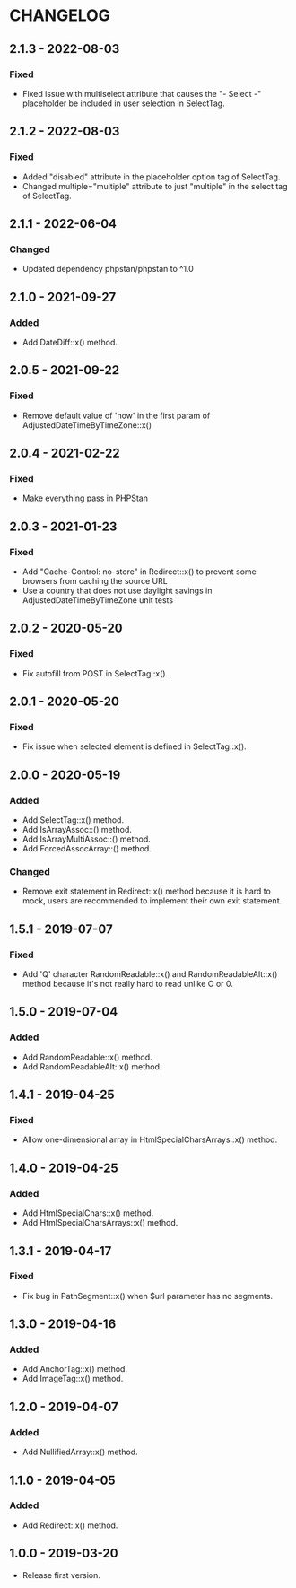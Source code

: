 # CHANGELOG

## 2.1.3 - 2022-08-03

### Fixed

- Fixed issue with multiselect attribute that causes the "- Select -" placeholder be included in user selection in SelectTag.

## 2.1.2 - 2022-08-03

### Fixed

- Added "disabled" attribute in the placeholder option tag of SelectTag.
- Changed multiple="multiple" attribute to just "multiple" in the select tag of SelectTag.

## 2.1.1 - 2022-06-04

### Changed

- Updated dependency phpstan/phpstan to ^1.0

## 2.1.0 - 2021-09-27

### Added

- Add DateDiff::x() method.

## 2.0.5 - 2021-09-22

### Fixed

- Remove default value of 'now' in the first param of AdjustedDateTimeByTimeZone::x()

## 2.0.4 - 2021-02-22

### Fixed

- Make everything pass in PHPStan

## 2.0.3 - 2021-01-23

### Fixed

- Add "Cache-Control: no-store" in Redirect::x() to prevent some browsers from caching the source URL
- Use a country that does not use daylight savings in AdjustedDateTimeByTimeZone unit tests

## 2.0.2 - 2020-05-20

### Fixed

- Fix autofill from POST in SelectTag::x().

## 2.0.1 - 2020-05-20

### Fixed

- Fix issue when selected element is defined in SelectTag::x().

## 2.0.0 - 2020-05-19

### Added

- Add SelectTag::x() method.
- Add IsArrayAssoc::() method.
- Add IsArrayMultiAssoc::() method.
- Add ForcedAssocArray::() method.

### Changed

- Remove exit statement in Redirect::x() method because it is hard to mock, users are recommended to implement their own exit statement.

## 1.5.1 - 2019-07-07

### Fixed

- Add 'Q' character RandomReadable::x() and RandomReadableAlt::x() method because it's not really hard to read unlike O or 0.

## 1.5.0 - 2019-07-04

### Added

- Add RandomReadable::x() method.
- Add RandomReadableAlt::x() method.

## 1.4.1 - 2019-04-25

### Fixed

- Allow one-dimensional array in HtmlSpecialCharsArrays::x() method.

## 1.4.0 - 2019-04-25

### Added

- Add HtmlSpecialChars::x() method.
- Add HtmlSpecialCharsArrays::x() method.

## 1.3.1 - 2019-04-17

### Fixed

- Fix bug in PathSegment::x() when $url parameter has no segments.

## 1.3.0 - 2019-04-16

### Added

- Add AnchorTag::x() method.
- Add ImageTag::x() method.

## 1.2.0 - 2019-04-07

### Added

- Add NullifiedArray::x() method.

## 1.1.0 - 2019-04-05

### Added

- Add Redirect::x() method.

## 1.0.0 - 2019-03-20

- Release first version.